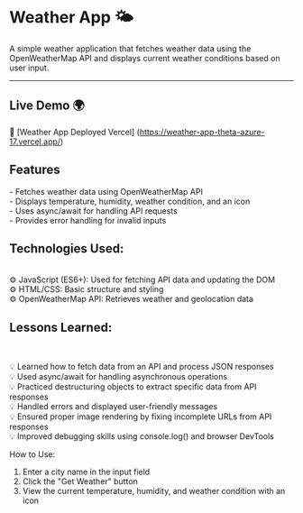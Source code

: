 <h1>Weather App 🌤️</h1> 
A simple weather application that fetches weather data using the OpenWeatherMap API and displays current weather conditions based on user input.

---
## Live Demo 🌍  
🔗 [Weather App Deployed Vercel] (https://weather-app-theta-azure-17.vercel.app/) 


<h2>Features</h2> 
- Fetches weather data using OpenWeatherMap API <br>
- Displays temperature, humidity, weather condition, and an icon <br>
- Uses async/await for handling API requests <br>
- Provides error handling for invalid inputs <br>

<h2>Technologies Used: </h2>  <br>
⚙ JavaScript (ES6+): Used for fetching API data and updating the DOM <br>
⚙ HTML/CSS: Basic structure and styling <br>
⚙ OpenWeatherMap API: Retrieves weather and geolocation data <br>


<h2>Lessons Learned:</h2>  <br>

💡 Learned how to fetch data from an API and process JSON responses <br>
💡 Used async/await for handling asynchronous operations <br>
💡 Practiced destructuring objects to extract specific data from API responses <br>
💡 Handled errors and displayed user-friendly messages <br>
💡 Ensured proper image rendering by fixing incomplete URLs from API responses <br>
💡 Improved debugging skills using console.log() and browser DevTools <br>

How to Use:
1. Enter a city name in the input field
2. Click the "Get Weather" button
3. View the current temperature, humidity, and weather condition with an icon
